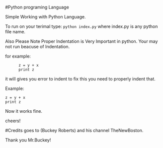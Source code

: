 #Python programing Language

Simple Working with Python Language.

To run on your terimal type:
`python index.py` where index.py is any python file name.
 
 Also Please Note Proper Indentation is Very Important in python. Your may not run beacuse of Indentation.
 
 for example: <br />
 ```
       z = y + x 
       print z
  ```
  it will gives you error to indent
 to fix this you need to properly indent that.
 
 Example:
 
 `z = y + x` <br />
 `print z`
 
 Now it works fine.
 
 cheers!


#Credits goes to (Buckey Roberts) and his channel TheNewBoston.



Thank you Mr.Buckey!